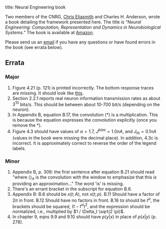title: Neural Engineering book

Two members of the CNRG, [Chris Eliasmith](/people/chris-eliasmith.html)
and Charles H. Anderson,
wrote a book detailing the framework presented here. The
title is *"Neural Engineering: Computation, Representation and Dynamics
in Neurobiological Systems."*
The book is available at
[Amazon](http://www.amazon.com/exec/obidos/ASIN/0262050714/dictionaofphilosA/102-7106411-9852917).

Please send us an [email](mailto:celiasmith@uwaterloo.ca) if you have
any questions or have found errors in the book (see errata below).

## Errata

### Major

1. Figure 4.21 (p. 121) is printed incorrectly.
   The bottom response traces are missing. It should look like
   [this](http://compneuro.uwaterloo.ca/files/erratafigure4.21.gif).
2. Section 2.2.1 reports real neuron information transmission rates as about
   $3^{10}$ bits/s. This should be between about 10-700 bit/s
   (depending on the neuron).
3. In Appendix B, equation B.17, the convolution ($*$) is a multiplication.
   This is because the equation expresses the convolution explicitly
   (once you remove the $*$).
4. Figure 4.3 should have values of $\alpha=1.7$, $J^{bias}=1.0 nA$,
   and $J_{th}=0.1 nA$ (values in the book were missing the decimal place).
   In addition, 4.3c is incorrect. It is approximately correct
   to reverse the order of the legend labels.

### Minor

1. Appendix B, p. 309: the first sentence after equation B.21 should read
   "where $\langle \rangle_A$ is the convolution with the
   window to emphasize that this *is* providing an approximation..."
   The word 'is' is missing.
2. There's an errant bracket in the subscript for equation B.6.
3. Appendix B: B.6 should be $x(t;A)$, not $x(t;p)$.
   B.11 Should have a factor of $2 \pi$ in front.
   B.12 Should have no factors in front.
   B.16 $t \alpha$ should be $t^\alpha$, the brackets should be squared,
   $(t-t^\alpha)^2$, and the expression should be normalized,
   i.e., multiplied by $1 / \Delta_t \sqrt(2 \pi)$.
4. In chapter 9, eqns 9.9 and 9.10 should have $p(y|x)$ in place of $p(x|y)$
   (p. 278).

